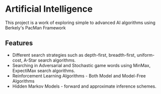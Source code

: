 # Artificial Intelligence

This project is a work of exploring simple to advanced AI algorithms using Berkely's PacMan Framework

## Features

* Different search strategies such as depth-first, breadth-first, uniform-cost, A-Star search algorithms.
* Searching in Adversarial and Stochastic game words using MinMax, ExpectiMax search algorithms.
* Reinforcement Learning Algorithms - Both Model and Model-Free Algorithms
* Hidden Markov Models - forward and approximate inference schemes.
